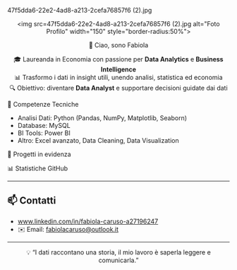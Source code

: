 <!-- Copertina -->
47f5dda6-22e2-4ad8-a213-2cefa76857f6 (2).jpg

<div align="center">

  <!-- Foto profilo -->
  <img src=47f5dda6-22e2-4ad8-a213-2cefa76857f6 (2).jpg alt="Foto Profilo" width="150" style="border-radius:50%">

  👋 Ciao, sono Fabiola 

  🎓 Laureanda in Economia con passione per **Data Analytics** e **Business Intelligence**  
  📊 Trasformo i dati in insight utili, unendo analisi, statistica ed economia  
  🔍 Obiettivo: diventare **Data Analyst** e supportare decisioni guidate dai dati  

</div>



🚀 Competenze Tecniche  
- Analisi Dati: Python (Pandas, NumPy, Matplotlib, Seaborn)  
- Database: MySQL 
- BI Tools: Power BI  
- Altro: Excel avanzato, Data Cleaning, Data Visualization  


🌟 Progetti in evidenza  




📊 Statistiche GitHub  


---

## 📫 Contatti  
- www.linkedin.com/in/fabiola-caruso-a27196247
- ✉️ Email: fabiolacaruso@outlook.it

---

<div align="center">

💡 “I dati raccontano una storia, il mio lavoro è saperla leggere e comunicarla.”

</div>


